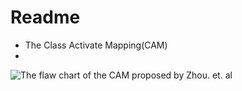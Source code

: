 # Readme
* The Class Activate Mapping(CAM)
* 

![The flaw chart of the CAM proposed by Zhou. et. al](https://github.com/CesareLink/Selfmade_Noetbook/blob/main/Visualization_of_DL/CAM_sample.jpg)
